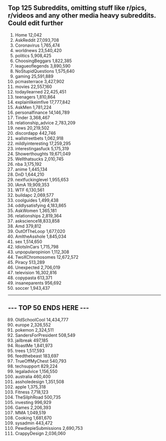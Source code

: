 ## Top 125 Subreddits, omitting stuff like r/pics, r/videos and any other media heavy subreddits. Could edit further

1. Home 12,042
2. AskReddit 27,093,708
3. Coronavirus 1,765,474
4. worldnews 23,540,420
7. politics 5,908,425
10. ChoosingBeggars 1,822,385
12. leagueoflegends 3,890,590
14. NoStupidQuestions 1,575,640
15. gaming 25,591,889
17. pcmasterrace 3,427,902
20. movies 22,557,160
21. todayilearned 22,425,451
23. teenagers 1,810,864
24. explainlikeimfive 17,777,842
26. AskMen 1,781,224
31. personalfinance 14,146,789
34. Tinder 3,368,467
35. relationship_advice 2,783,209
37. news 20,219,502
38. discordapp 442,746
39. wallstreetbets 1,062,918
41. mildlyinteresting 17,259,295
42. interestingasfuck 5,175,319
46. Showerthoughts 19,671,049
47. Wellthatsucks 2,010,745
50. nba 3,175,192
51. anime 1,445,134
52. DnD 1,644,210
54. nextfuckinglevel 1,955,653
55. IAmA 19,909,353
60. WTF 6,130,561
61. buildapc 2,069,577
62. coolguides 1,499,438
64. oddlysatisfying 4,183,865
65. AskWomen 1,365,181
66. relationships 2,819,364
67. askscience18,833,858
68. Amd 379,812
70. OutOfTheLoop 1,677,020
71. AmItheAsshole 1,845,034
73. sex 1,514,650
74. IdiotsInCars 1,715,798
75. unpopularopinion 1,112,308
76. TwoXChromosomes 12,672,572
77. Piracy 513,289
78. Unexpected 2,706,019
80. television 16,302,816
81. copypasta 613,371
82. insaneparents 956,692
83. soccer 1,943,437

------------------------
--- TOP 50 ENDS HERE ---
------------------------

89. OldSchoolCool 14,434,777
90. europe 2,326,552
91. pokemon 2,324,511
92. SandersForPresident 508,549
94. jailbreak 497,185
97. RoastMe 1,841,973
98. trees 1,517,593
99. feedthebeast 183,697
101. TrueOffMyChest 540,793
103. techsupport 829,224
105. legaladvice 1,156,550
106. australia 460,400
108. assholedesign 1,351,508
110. apple 1,375,318
111. Fitness 7,718,123
112. TheSilphRoad 500,735
113. investing 996,929
114. Games 2,206,393
116. MMA 1,049,519
120. Cooking 1,681,670
121. sysadmin 443,472
124. PewdiepieSubmissions 2,690,753
125. CrappyDesign 2,036,060